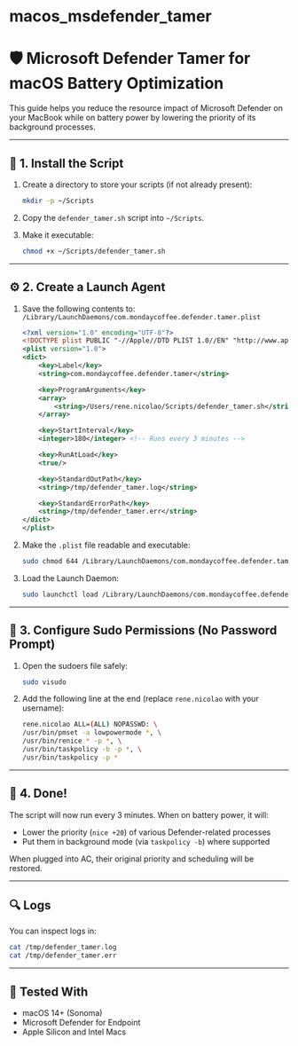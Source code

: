 # macos_msdefender_tamer


# 🛡️ Microsoft Defender Tamer for macOS Battery Optimization

This guide helps you reduce the resource impact of Microsoft Defender on your MacBook while on battery power by lowering the priority of its background processes.

---

## 📁 1. Install the Script

1. Create a directory to store your scripts (if not already present):

   ```bash
   mkdir -p ~/Scripts
   ```

2. Copy the `defender_tamer.sh` script into `~/Scripts`.

3. Make it executable:

   ```bash
   chmod +x ~/Scripts/defender_tamer.sh
   ```

---

## ⚙️ 2. Create a Launch Agent

1. Save the following contents to:  
   `/Library/LaunchDaemons/com.mondaycoffee.defender.tamer.plist`

   ```xml
   <?xml version="1.0" encoding="UTF-8"?>
   <!DOCTYPE plist PUBLIC "-//Apple//DTD PLIST 1.0//EN" "http://www.apple.com/DTDs/PropertyList-1.0.dtd">
   <plist version="1.0">
   <dict>
       <key>Label</key>
       <string>com.mondaycoffee.defender.tamer</string>

       <key>ProgramArguments</key>
       <array>
           <string>/Users/rene.nicolao/Scripts/defender_tamer.sh</string>
       </array>

       <key>StartInterval</key>
       <integer>180</integer> <!-- Runs every 3 minutes -->

       <key>RunAtLoad</key>
       <true/>

       <key>StandardOutPath</key>
       <string>/tmp/defender_tamer.log</string>

       <key>StandardErrorPath</key>
       <string>/tmp/defender_tamer.err</string>
   </dict>
   </plist>
   ```

2. Make the `.plist` file readable and executable:

   ```bash
   sudo chmod 644 /Library/LaunchDaemons/com.mondaycoffee.defender.tamer.plist
   ```

3. Load the Launch Daemon:

   ```bash
   sudo launchctl load /Library/LaunchDaemons/com.mondaycoffee.defender.tamer.plist
   ```

---

## 🔐 3. Configure Sudo Permissions (No Password Prompt)

1. Open the sudoers file safely:

   ```bash
   sudo visudo
   ```

2. Add the following line at the end (replace `rene.nicolao` with your username):

   ```bash
   rene.nicolao ALL=(ALL) NOPASSWD: \
   /usr/bin/pmset -a lowpowermode *, \
   /usr/bin/renice * -p *, \
   /usr/bin/taskpolicy -b -p *, \
   /usr/bin/taskpolicy -p *
   ```

---

## 🚀 4. Done!

The script will now run every 3 minutes. When on battery power, it will:

- Lower the priority (`nice +20`) of various Defender-related processes
- Put them in background mode (via `taskpolicy -b`) where supported

When plugged into AC, their original priority and scheduling will be restored.

---

## 🔍 Logs

You can inspect logs in:

```bash
cat /tmp/defender_tamer.log
cat /tmp/defender_tamer.err
```

---

## 🧪 Tested With

- macOS 14+ (Sonoma)
- Microsoft Defender for Endpoint
- Apple Silicon and Intel Macs


